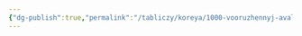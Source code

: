 ```yaml
---
{"dg-publish":true,"permalink":"/tabliczy/koreya/1000-vooruzhennyj-avalokiteshvara/","dgPassFrontmatter":true}
---
```



